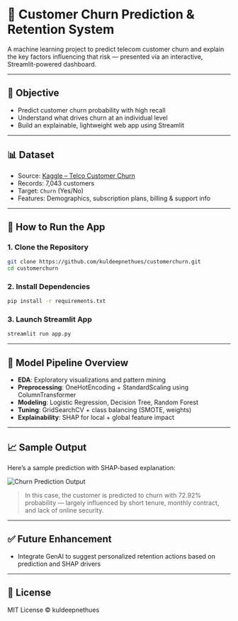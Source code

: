 # 🧠 Customer Churn Prediction & Retention System

A machine learning project to predict telecom customer churn and explain the key factors influencing that risk — presented via an interactive, Streamlit-powered dashboard.

---

## 📌 Objective

- Predict customer churn probability with high recall
- Understand what drives churn at an individual level
- Build an explainable, lightweight web app using Streamlit

---

## 📊 Dataset

- Source: [Kaggle – Telco Customer Churn](https://www.kaggle.com/blastchar/telco-customer-churn)
- Records: 7,043 customers
- Target: `Churn` (Yes/No)
- Features: Demographics, subscription plans, billing & support info

---

## 🚀 How to Run the App

### 1. Clone the Repository

```bash
git clone https://github.com/kuldeepnethues/customerchurn.git
cd customerchurn
````

### 2. Install Dependencies

```bash
pip install -r requirements.txt
```

### 3. Launch Streamlit App

```bash
streamlit run app.py
```

---

## 🧪 Model Pipeline Overview

* **EDA**: Exploratory visualizations and pattern mining
* **Preprocessing**: OneHotEncoding + StandardScaling using ColumnTransformer
* **Modeling**: Logistic Regression, Decision Tree, Random Forest
* **Tuning**: GridSearchCV + class balancing (SMOTE, weights)
* **Explainability**: SHAP for local + global feature impact

---

## 📈 Sample Output

Here’s a sample prediction with SHAP-based explanation:

![Churn Prediction Output](https://github.com/kuldeepnethues/customerchurn/blob/main/sample_churn_prediction.png)

> In this case, the customer is predicted to churn with 72.92% probability — largely influenced by short tenure, monthly contract, and lack of online security.

---

## ✅ Future Enhancement

* Integrate GenAI to suggest personalized retention actions based on prediction and SHAP drivers

---

## 📄 License

MIT License © kuldeepnethues
